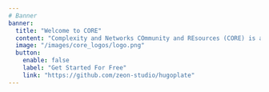 ```yaml
---
# Banner
banner:
  title: "Welcome to CORE"
  content: "Complexity and Networks COmmunity and REsources (CORE) is an organization that aims to connect scientists and organizations in the fields of Complexity and Network Science."
  image: "/images/core_logos/logo.png"
  button:
    enable: false
    label: "Get Started For Free"
    link: "https://github.com/zeon-studio/hugoplate"
---
```

